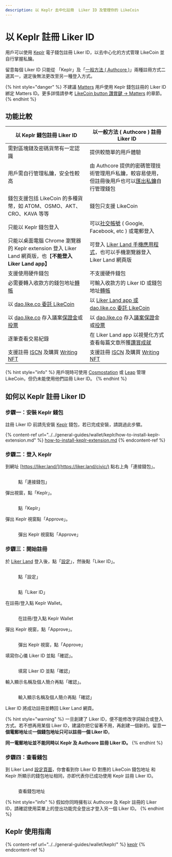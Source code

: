 ```yaml
---
description: 以 Keplr 去中化註冊  Liker ID 及管理你的 LikeCoin
---
```


# 以 Keplr 註冊 Liker ID

用戶可以使用 [Keplr](../../general-guides/wallet/keplr/) 電子錢包註冊 Liker ID，以去中心化的方式管理 LikeCoin 並自行掌握私鑰。

留意每個 Liker ID 只能從 「Keplr」及「[一般方法 ( Authcore )](register/)」兩種註冊方式二選其一，選定後無法更改至另一種登入方式。

{% hint style="danger" %}
不建議 [Matters](../creator/matters.md) 用戶使用 Keplr 錢包註冊的 Liker ID 綁定 Matters ID。更多詳情請參考 [LikeCoin button 讚賞鍵 -> Matters](../creator/matters.md) 的章節。
{% endhint %}

## 功能比較

| **以 Keplr 錢包註冊 Liker ID**                                                                                                                               | **以一般方法 ( Authcore ) 註冊 Liker ID**                                                                                                                         |
| ------------------------------------------------------------------------------------------------------------------------------------------------------- | ---------------------------------------------------------------------------------------------------------------------------------------------------------- |
| 需對區塊鏈及密碼貨幣有一定認識                                                                                                                                         | 提供較簡單的用戶體驗                                                                                                                                                 |
| 用戶需自行管理私鑰，安全性較高                                                                                                                                         | 由 Authcore 提供的密碼管理技術管理用戶私鑰，較容易使用，但註冊後用戶也可以[匯出私鑰](export-seed-words.md)自行管理錢包                                                                               |
| 錢包支援包括 LikeCoin 的多種貨幣，如 ATOM、OSMO、AKT、CRO、KAVA 等等                                                                                                       | 錢包只支援 LikeCoin                                                                                                                                             |
| 只能以 Keplr 錢包登入                                                                                                                                          | 可以[社交帳號](register/social-media-logins.md) ( Google, Facebook, etc ) 或電郵登入                                                                                  |
| 只能以桌面電腦 Chrome 瀏覽器的 Keplr extension 登入 Liker Land 網頁版，也【**不能登入  Liker Land app】**                                                                       | 可登入 [Liker Land 手機應用程式](../liker-land/download.md)，也可以手機瀏覽器登入 Liker Land 網頁版                                                                               |
| 支援使用硬件錢包​                                                                                                                                               | 不支援硬件錢包                                                                                                                                                    |
| 必需要轉入收款方的錢包地址[轉帳](../../general-guides/wallet/keplr/keplr-deposit-and-send-likecoin.md)                                                                 | 可輸入收款方的 Liker ID 或錢包地址[轉帳](../../general-guides/wallet/like-pay.md)                                                                                        |
| 以 [dao.like.co 委託 LikeCoin](../../general-guides/stake/delegation-of-likecoin/#delegate-via-dao.like.co)                                                | 以 [Liker Land app 或 dao.like.co 委託 LikeCoin](../../general-guides/stake/delegation-of-likecoin/)                                                           |
| 以 [dao.like.co](https://dao.like.co/) 存入議案[保證金](../../general-guides/governance/proposal-deposit.md)或[投票](../../general-guides/governance/direct-vote/) | 以 [dao.like.co](https://dao.like.co/) 存入[議案保證](../../general-guides/governance/proposal-deposit.md)金或[投票](../../general-guides/governance/direct-vote/)    |
| 逐筆查看交易紀錄                                                                                                                                                | 在 Liker Land app 以視覺化方式查看每篇文章所獲[讚賞成就](../creatortools/rewards.md)                                                                                          |
| 支援註冊 [ISCN](../../general-guides/decentralized-publishing/app.like.co.md) 及購買 [Writing NFT](../../general-guides/writing-nft/collect-writing-nft/)      | 支援註冊 [ISCN](../../general-guides/decentralized-publishing/iscn-batch-uploader.md) 及購買 [Writing NFT](../../general-guides/writing-nft/collect-writing-nft/) |

{% hint style="info" %}
用戶現時可使用 [Cosmostation](../../general-guides/wallet/cosmostation/) 或 [Leap](../../general-guides/wallet/leap/) 管理 LikeCoin，但仍未能使用他們註冊 Liker ID。
{% endhint %}

## 如何以 Keplr 註冊 Liker ID

### 步驟一：安裝 Keplr 錢包

註冊 Liker ID 前請先安裝 [Keplr](../../general-guides/wallet/keplr/) 錢包，若已完成安裝，請跳過此步驟。

{% content-ref url="../../general-guides/wallet/keplr/how-to-install-keplr-extension.md" %}
[how-to-install-keplr-extension.md](../../general-guides/wallet/keplr/how-to-install-keplr-extension.md)
{% endcontent-ref %}

### 步驟二：登入 Keplr

到網址 [https://liker.land/](https://liker.land/civic/) 點右上角「連接錢包」。

<figure><img src="../../.gitbook/assets/Keplr Register Liker ID 01.png" alt=""><figcaption><p>點「連接錢包」</p></figcaption></figure>

彈出視窗，點「Keplr」。

<figure><img src="../../.gitbook/assets/Keplr Register Liker ID 02.png" alt=""><figcaption><p>點「Keplr」</p></figcaption></figure>

彈出 Keplr 視窗點「Approve」。

<figure><img src="../../.gitbook/assets/Keplr Register Liker ID 04.png" alt=""><figcaption><p>彈出 Keplr 視窗點「Approve」</p></figcaption></figure>

### 步驟三：開始註冊

於 [Liker Land](https://liker.land/) 登入後，點「[設定](https://liker.land/zh-Hant/settings/)」，然後點「Liker ID」。

<figure><img src="../../.gitbook/assets/Keplr Register Liker ID 05.jpg" alt=""><figcaption><p>點「設定」</p></figcaption></figure>

<figure><img src="../../.gitbook/assets/Keplr Register Liker ID 06.png" alt=""><figcaption><p>點「Liker ID」</p></figcaption></figure>

在註冊/登入點 Keplr Wallet。

<figure><img src="../../.gitbook/assets/Keplr Register Liker ID 03.png" alt=""><figcaption><p>在註冊/登入點 Keplr Wallet</p></figcaption></figure>

彈出 Keplr 視窗，點「Approve」。

<figure><img src="../../.gitbook/assets/Keplr Register Liker ID 09.png" alt=""><figcaption><p>彈出 Keplr 視窗，點「Approve」</p></figcaption></figure>

填寫你心儀 Liker ID 並點「確認」。

<figure><img src="../../.gitbook/assets/Keplr Register Liker ID 07.png" alt=""><figcaption><p>填寫 Liker ID 並點「確認」</p></figcaption></figure>

輸入顯示名稱及個人簡介再點「確認」。

<figure><img src="../../.gitbook/assets/Keplr Register Liker ID 08.png" alt=""><figcaption><p>輸入顯示名稱及個人簡介再點「確認」</p></figcaption></figure>

Liker ID 將成功註冊並轉回 Liker Land 網頁。

{% hint style="warning" %}
一旦創建了 Liker ID，便不能修改字詞組合或登入方式。若不想再用某個 Liker ID，建議你把它留著不用，再創建一個新的。留意**一個電郵地址**或**一個錢包地址只可以註冊一個 Liker ID**。

**同一電郵地址並不能同時以 Keplr 及 Authcore 註冊 Liker ID。**
{% endhint %}

### 步驟四：查看錢包

到 Liker Land [設定頁面](https://like.co/in/settings)，你會看到你 Liker ID 對應的 LikeCoin 錢包地址和 Keplr 所顯示的錢包地址相同，亦即代表你已成功使用 Keplr 註冊 Liker ID。

<figure><img src="../../.gitbook/assets/Keplr Register Liker ID 10.png" alt=""><figcaption><p>查看錢包地址</p></figcaption></figure>

{% hint style="info" %}
假如你同時擁有以 Authcore 及 Keplr 註冊的 Liker ID，請確認使用菜單上的登出功能完全登出才登入另一個 Liker ID。
{% endhint %}

## Keplr 使用指南

{% content-ref url="../../general-guides/wallet/keplr/" %}
[keplr](../../general-guides/wallet/keplr/)
{% endcontent-ref %}
